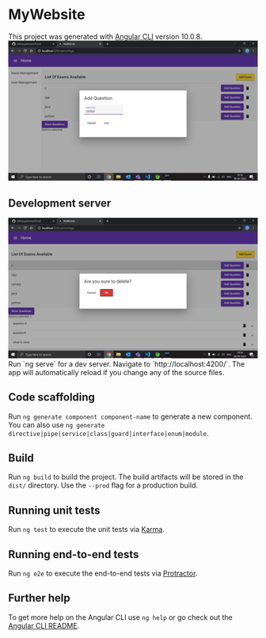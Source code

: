 # MyWebsite

This project was generated with [Angular CLI](https://github.com/angular/angular-cli) version 10.0.8.
<img src="https://github.com/mbhangale/examPortal/blob/master/src/assets/project%20screenshots/Screenshot%20(134).png">
## Development server
<img src="https://github.com/mbhangale/examPortal/blob/master/src/assets/project%20screenshots/Screenshot%20(138).png">
Run `ng serve` for a dev server. Navigate to `http://localhost:4200/`. The app will automatically reload if you change any of the source files.

## Code scaffolding

Run `ng generate component component-name` to generate a new component. You can also use `ng generate directive|pipe|service|class|guard|interface|enum|module`.

## Build

Run `ng build` to build the project. The build artifacts will be stored in the `dist/` directory. Use the `--prod` flag for a production build.

## Running unit tests

Run `ng test` to execute the unit tests via [Karma](https://karma-runner.github.io).

## Running end-to-end tests

Run `ng e2e` to execute the end-to-end tests via [Protractor](http://www.protractortest.org/).

## Further help

To get more help on the Angular CLI use `ng help` or go check out the [Angular CLI README](https://github.com/angular/angular-cli/blob/master/README.md).
